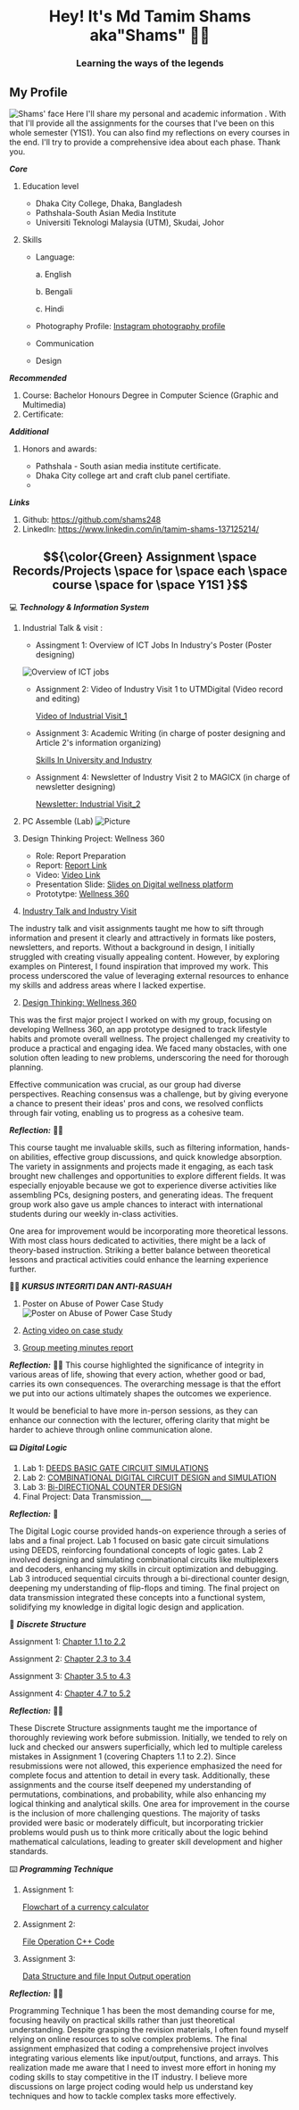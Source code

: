 <h1 align="center">Hey! It's Md Tamim Shams aka"Shams" 🙋🏻 </h1>
<h3 align="center"> Learning the ways of the legends </h3>


## My Profile
![Shams' face](https://github.com/shams248/E-Portfolio.SECP1513/blob/main/Shams.jpg)
Here I'll share my personal and academic information . With that I'll provide all the assignments for the courses that I've been on this whole semester (Y1S1). You can also find my reflections on every courses in the end. I'll try to provide a comprehensive idea about each phase. Thank you.

  **_Core_** 
1. Education level
   - Dhaka City College, Dhaka, Bangladesh
   - Pathshala-South Asian Media Institute
   - Universiti Teknologi Malaysia (UTM), Skudai, Johor 

2. Skills
   - Language:
     
     a. English 
     
     b. Bengali

     c. Hindi

   - Photography
     Profile:
     [Instagram photography profile](https://www.instagram.com/ss_deja_vu/)
     
   - Communication
   
   - Design

 **_Recommended_** 
1. Course: Bachelor Honours Degree in Computer Science (Graphic and Multimedia)
2. Certificate: 

 **_Additional_** 
1. Honors and awards:

    - Pathshala - South asian media institute certificate.
    - Dhaka City college art and craft club panel certifiate.
   - 
  
 **_Links_**
1. Github: https://github.com/shams248
2. LinkedIn: https://www.linkedin.com/in/tamim-shams-137125214/

## $${\color{Green} Assignment \space Records/Projects \space for \space each \space course \space for \space Y1S1 }$$
💻 **_Technology & Information System_**
1. Industrial Talk & visit :
   - Assingment 1: Overview of ICT Jobs In Industry's Poster (Poster designing)
     
    ![Overview of ICT jobs](https://github.com/shams248/SECP1513/blob/main/Air%20Asia.jpg)
   - Assignment 2: Video of Industry Visit 1 to UTMDigital (Video record and editing)
     
      [Video of Industrial Visit_1](https://drive.google.com/file/d/1l4ZdyxHb2yDfkQtNRgoLAi2SIx5CFTmS/view?usp=sharing)
   - Assignment 3: Academic Writing (in charge of poster designing and Article 2's information organizing)
     
      [Skills In University and Industry](https://github.com/shams248/E-Portfolio.SECP1513/blob/98d1b6e461464ba8b143650ca6d12f799b445cc7/Academic%20Writing%20on%20Industrial%20Talk%202.pdf)
   - Assignment 4: Newsletter of Industry Visit 2 to MAGICX (in charge of newsletter designing)
     
      [Newsletter: Industrial Visit_2](https://github.com/shams248/E-Portfolio.SECP1513/blob/371c822e16ee540fff24bc944217bd2c39ecc694/MaGICX%20Industrial%20Visit%20-%20Newsletter.pdf)
2. PC Assemble (Lab) ![Picture](https://github.com/shams248/E-Portfolio.SECP1513/blob/cbae932a2517ec546dc20f0141e121113f04471f/PC%20Assembly%20.jpg)
4. Design Thinking Project: Wellness 360
   - Role: Report Preparation
   - Report: [Report Link](https://1drv.ms/w/c/2e8e34608cd30ad3/ESS_Vh8fZORJhlRY9-unNwwBMr8iMdDS3ix72yILYzl5Og?e=cyDoDM)
   - Video: [Video Link](https://drive.google.com/drive/folders/1vJajYuMUjfFRuuFxXE2xjSwA0HyMY4EA?usp=sharing)
   - Presentation Slide: [Slides on Digital wellness platform](https://drive.google.com/file/d/1HsLqYgqvNK_beeJLjo9pSybNeVIHnxTV/view?usp=sharing)
   - Prototytpe: [Wellness 360](https://github.com/shams248/E-Portfolio.SECP1513/blob/59ee3b2145d7e48f6ec82a5e126e78a769c2ceac/Your%20Schedule!%20(1).pdf)

1. <ins>Industry Talk and Industry Visit<ins>

The industry talk and visit assignments taught me how to sift through information and present it clearly and attractively in formats like posters, newsletters, and reports. Without a background in design, I initially struggled with creating visually appealing content. However, by exploring examples on Pinterest, I found inspiration that improved my work. This process underscored the value of leveraging external resources to enhance my skills and address areas where I lacked expertise.
   

2. <ins>Design Thinking: Wellness 360</ins>

This was the first major project I worked on with my group, focusing on developing Wellness 360, an app prototype designed to track lifestyle habits and promote overall wellness. The project challenged my creativity to produce a practical and engaging idea. We faced many obstacles, with one solution often leading to new problems, underscoring the need for thorough planning.

Effective communication was crucial, as our group had diverse perspectives. Reaching consensus was a challenge, but by giving everyone a chance to present their ideas' pros and cons, we resolved conflicts through fair voting, enabling us to progress as a cohesive team.

**_Reflection:_** 💁🏻

This course taught me invaluable skills, such as filtering information, hands-on abilities, effective group discussions, and quick knowledge absorption. The variety in assignments and projects made it engaging, as each task brought new challenges and opportunities to explore different fields. It was especially enjoyable because we got to experience diverse activities like assembling PCs, designing posters, and generating ideas. The frequent group work also gave us ample chances to interact with international students during our weekly in-class activities.

One area for improvement would be incorporating more theoretical lessons. With most class hours dedicated to activities, there might be a lack of theory-based instruction. Striking a better balance between theoretical lessons and practical activities could enhance the learning experience further.

🥷🏻 **_KURSUS INTEGRITI DAN ANTI-RASUAH_**

1. Poster on Abuse of Power Case Study
![Poster on Abuse of Power Case Study](https://github.com/shams248/E-Portfolio.SECP1513/blob/894184776c903d723d7aa18962132032455292ff/Poster%20Integrity%20%26%20Anti-corruption%20.jpg)

2. [Acting video on case study](https://www.youtube.com/watch?v=sAKm3UxFwxg)

3. [Group meeting minutes report](https://drive.google.com/file/d/1meRkMlDN1YxntmCJ2-RkAuSPYPWG61tC/view?usp=sharing)

**_Reflection:_** ✊🏻
This course highlighted the significance of integrity in various areas of life, showing that every action, whether good or bad, carries its own consequences. The overarching message is that the effort we put into our actions ultimately shapes the outcomes we experience.

It would be beneficial to have more in-person sessions, as they can enhance our connection with the lecturer, offering clarity that might be harder to achieve through online communication alone.


📟 **_Digital Logic_**
1. Lab 1: [DEEDS BASIC GATE CIRCUIT SIMULATIONS](https://drive.google.com/file/d/1CRtkISurPWFzl2DloeRSK7f35kBP9HSG/view?usp=sharing)
2. Lab 2: [COMBINATIONAL DIGITAL CIRCUIT DESIGN and SIMULATION](https://drive.google.com/file/d/1vuBtiqqxdnWscR6Jzzu8JCUCdCg3QU2x/view?usp=sharing)
3. Lab 3: [Bi-DIRECTIONAL COUNTER DESIGN](https://drive.google.com/file/d/1FdcL9p9ROcaiVPBjcEgQIE8fPB3eH7az/view?usp=sharing)
4. Final Project: Data Transmission___

**_Reflection:_** 💁

The Digital Logic course provided hands-on experience through a series of labs and a final project. Lab 1 focused on basic gate circuit simulations using DEEDS, reinforcing foundational concepts of logic gates. Lab 2 involved designing and simulating combinational circuits like multiplexers and decoders, enhancing my skills in circuit optimization and debugging. Lab 3 introduced sequential circuits through a bi-directional counter design, deepening my understanding of flip-flops and timing. The final project on data transmission integrated these concepts into a functional system, solidifying my knowledge in digital logic design and application.

🧮 **_Discrete Structure_** 

Assignment 1: [Chapter 1.1 to 2.2](https://drive.google.com/file/d/1O0OBIHcTXT22i2JfuXLuhohWBG5tHSMf/view?usp=sharing)

Assignment 2: [Chapter 2.3 to 3.4](https://drive.google.com/file/d/1he5P8jtNqL2nB06v3tTD5rqnCmoHhB9R/view?usp=sharing)

Assignment 3: [Chapter 3.5 to 4.3](https://drive.google.com/file/d/191vh6R2DFQvN-ZOlwgMh0X_kcMuEw3gm/view?usp=sharing)

Assignment 4: [Chapter 4.7 to 5.2](https://drive.google.com/file/d/18eNV90a4B9LH8pjXHPYJEaDEkcpDN9hQ/view?usp=sharing)

**_Reflection:_** 💁🏻

These Discrete Structure assignments taught me the importance of thoroughly reviewing work before submission. Initially, we tended to rely on luck and checked our answers superficially, which led to multiple careless mistakes in Assignment 1 (covering Chapters 1.1 to 2.2). Since resubmissions were not allowed, this experience emphasized the need for complete focus and attention to detail in every task. Additionally, these assignments and the course itself deepened my understanding of permutations, combinations, and probability, while also enhancing my logical thinking and analytical skills. 
One area for improvement in the course is the inclusion of more challenging questions. The majority of tasks provided were basic or moderately difficult, but incorporating trickier problems would push us to think more critically about the logic behind mathematical calculations, leading to greater skill development and higher standards.


⌨️ **_Programming Technique_**
1. Assignment 1: 
   
   [Flowchart of a currency calculator](https://drive.google.com/file/d/11k5bxcfXFbj80ArrEdkmiaevD3PFoNOK/view?usp=sharing)

2. Assignment 2: 

   [File Operation C++ Code](https://drive.google.com/drive/folders/1a5dpwMJGxdL_7QjiwOitKa4eVhxsGmK3?usp=sharing)

3. Assignment 3: 
   
   [Data Structure and file Input Output operation](https://drive.google.com/drive/folders/1jrelF4AjTZKNZBBoJO6xSEL5i9MdB5ki?usp=sharing)


**_Reflection:_** ✌🏻

Programming Technique 1 has been the most demanding course for me, focusing heavily on practical skills rather than just theoretical understanding. Despite grasping the revision materials, I often found myself relying on online resources to solve complex problems. The final assignment emphasized that coding a comprehensive project involves integrating various elements like input/output, functions, and arrays. This realization made me aware that I need to invest more effort in honing my coding skills to stay competitive in the IT industry. I believe more discussions on large project coding would help us understand key techniques and how to tackle complex tasks more effectively.

